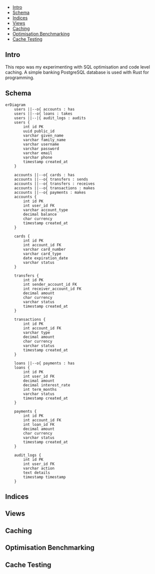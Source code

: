 - [Intro](#intro)
- [Schema](#schema)
- [Indices](#indices)
- [Views](#views)
- [Caching](#caching)
- [Optimisation Benchmarking](#optimisation-benchmarking)
- [Cache Testing](#cache-testing)

## Intro
This repo was my experimenting with SQL optimisation and code level caching.
A simple banking PostgreSQL database is used with Rust for programming.

## Schema
```mermaid
erDiagram
    users ||--o{ accounts : has
    users ||--o{ loans : takes
    users ||--|{ audit_logs : audits
    users {
        int id PK
        uuid public_id
        varchar given_name
        varchar family_name
        varchar username
        varchar password
        varchar email
        varchar phone
        timestamp created_at
    }

    accounts ||--o{ cards : has
    accounts ||--o{ transfers : sends
    accounts ||--o{ transfers : receives
    accounts ||--o{ transactions : makes
    accounts ||--o{ payments : makes
    accounts {
        int id PK
        int user_id FK
        varchar account_type
        decimal balance
        char currency
        timestamp created_at
    }

    cards {
        int id PK
        int account_id FK
        varchar card_number
        varchar card_type
        date expiration_date
        varchar status
    }

    transfers {
        int id PK
        int sender_account_id FK
        int receiver_account_id FK
        decimal amount
        char currency
        varchar status
        timestamp created_at
    }

    transactions {
        int id PK
        int account_id FK
        varchar type
        decimal amount
        char currency
        varchar status
        timestamp created_at
    }

    loans ||--o{ payments : has
    loans {
        int id PK
        int user_id FK
        decimal amount
        decimal interest_rate
        int term_months
        varchar status
        timestamp created_at
    }

    payments {
        int id PK
        int account_id FK
        int loan_id FK
        decimal amount
        char currency
        varchar status
        timestamp created_at
    }

    audit_logs {
        int id PK
        int user_id FK
        varchar action
        text details
        timestamp timestamp
    }
```
## Indices
## Views
## Caching
## Optimisation Benchmarking
## Cache Testing
